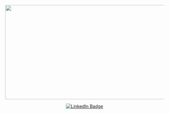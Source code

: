 <p align="center"><img src="https://media.giphy.com/media/dWesBcTLavkZuG35MI/giphy.gif" width="600" height="300"  /></p>

<p align="center">
<a href="https://www.linkedin.com/in/michael-clark-267515131"><img src="https://img.shields.io/badge/LinkedIn-blue?style=for-the-badge&logo=linkedin&logoColor=white" alt="LinkedIn Badge"></a>
</p>

